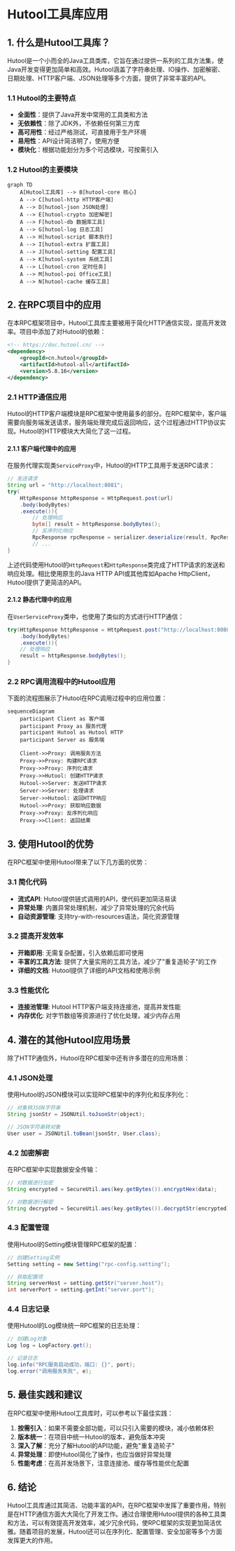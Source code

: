 # Hutool工具库应用

## 1. 什么是Hutool工具库？

Hutool是一个小而全的Java工具类库，它旨在通过提供一系列的工具方法集，使Java开发变得更加简单和高效。Hutool涵盖了字符串处理、IO操作、加密解密、日期处理、HTTP客户端、JSON处理等多个方面，提供了非常丰富的API。

### 1.1 Hutool的主要特点

- **全面性**：提供了Java开发中常用的工具类和方法
- **无依赖性**：除了JDK外，不依赖任何第三方库
- **高可用性**：经过严格测试，可直接用于生产环境
- **易用性**：API设计简洁明了，使用方便
- **模块化**：根据功能划分为多个可选模块，可按需引入

### 1.2 Hutool的主要模块

```mermaid
graph TD
    A[Hutool工具库] --> B[hutool-core 核心]
    A --> C[hutool-http HTTP客户端]
    A --> D[hutool-json JSON处理]
    A --> E[hutool-crypto 加密解密]
    A --> F[hutool-db 数据库工具]
    A --> G[hutool-log 日志工具]
    A --> H[hutool-script 脚本执行]
    A --> I[hutool-extra 扩展工具]
    A --> J[hutool-setting 配置工具]
    A --> K[hutool-system 系统工具]
    A --> L[hutool-cron 定时任务]
    A --> M[hutool-poi Office工具]
    A --> N[hutool-cache 缓存工具]
```

## 2. 在RPC项目中的应用

在本RPC框架项目中，Hutool工具库主要被用于简化HTTP通信实现，提高开发效率。项目中添加了对Hutool的依赖：

```xml
<!-- https://doc.hutool.cn/ -->
<dependency>
    <groupId>cn.hutool</groupId>
    <artifactId>hutool-all</artifactId>
    <version>5.8.16</version>
</dependency>
```

### 2.1 HTTP通信应用

Hutool的HTTP客户端模块是RPC框架中使用最多的部分。在RPC框架中，客户端需要向服务端发送请求，服务端处理完成后返回响应，这个过程通过HTTP协议实现。Hutool的HTTP模块大大简化了这一过程。

#### 2.1.1 客户端代理中的应用

在服务代理实现类`ServiceProxy`中，Hutool的HTTP工具用于发送RPC请求：

```java
// 发送请求
String url = "http://localhost:8081";
try(
    HttpResponse httpResponse = HttpRequest.post(url)
    .body(bodyBytes)
    .execute()){
        // 处理响应
        byte[] result = httpResponse.bodyBytes();
        // 反序列化响应
        RpcResponse rpcResponse = serializer.deserialize(result, RpcResponse.class);
        // ...
}
```

上述代码使用Hutool的`HttpRequest`和`HttpResponse`类完成了HTTP请求的发送和响应处理。相比使用原生的Java HTTP API或其他库如Apache HttpClient，Hutool提供了更简洁的API。

#### 2.1.2 静态代理中的应用

在`UserServiceProxy`类中，也使用了类似的方式进行HTTP通信：

```java
try(HttpResponse httpResponse = HttpRequest.post("http://localhost:8080")
    .body(bodyBytes)
    .execute()){
    // 处理响应
    result = httpResponse.bodyBytes();
}
```

### 2.2 RPC调用流程中的Hutool应用

下面的流程图展示了Hutool在RPC调用过程中的应用位置：

```mermaid
sequenceDiagram
    participant Client as 客户端
    participant Proxy as 服务代理
    participant Hutool as Hutool HTTP
    participant Server as 服务端

    Client->>Proxy: 调用服务方法
    Proxy->>Proxy: 构建RPC请求
    Proxy->>Proxy: 序列化请求
    Proxy->>Hutool: 创建HTTP请求
    Hutool->>Server: 发送HTTP请求
    Server->>Server: 处理请求
    Server->>Hutool: 返回HTTP响应
    Hutool->>Proxy: 获取响应数据
    Proxy->>Proxy: 反序列化响应
    Proxy->>Client: 返回结果
```

## 3. 使用Hutool的优势

在RPC框架中使用Hutool带来了以下几方面的优势：

### 3.1 简化代码

- **流式API**: Hutool提供链式调用的API，使代码更加简洁易读
- **异常处理**: 内置异常处理机制，减少了异常处理的冗余代码
- **自动资源管理**: 支持try-with-resources语法，简化资源管理

### 3.2 提高开发效率

- **开箱即用**: 无需复杂配置，引入依赖后即可使用
- **丰富的工具方法**: 提供了大量实用的工具方法，减少了"重复造轮子"的工作
- **详细的文档**: Hutool提供了详细的API文档和使用示例

### 3.3 性能优化

- **连接池管理**: Hutool HTTP客户端支持连接池，提高并发性能
- **内存优化**: 对字节数组等资源进行了优化处理，减少内存占用

## 4. 潜在的其他Hutool应用场景

除了HTTP通信外，Hutool在RPC框架中还有许多潜在的应用场景：

### 4.1 JSON处理

使用Hutool的JSON模块可以实现RPC框架中的序列化和反序列化：

```java
// 对象转JSON字符串
String jsonStr = JSONUtil.toJsonStr(object);

// JSON字符串转对象
User user = JSONUtil.toBean(jsonStr, User.class);
```

### 4.2 加密解密

在RPC框架中实现数据安全传输：

```java
// 对数据进行加密
String encrypted = SecureUtil.aes(key.getBytes()).encryptHex(data);

// 对数据进行解密
String decrypted = SecureUtil.aes(key.getBytes()).decryptStr(encrypted);
```

### 4.3 配置管理

使用Hutool的Setting模块管理RPC框架的配置：

```java
// 创建Setting实例
Setting setting = new Setting("rpc-config.setting");

// 获取配置项
String serverHost = setting.getStr("server.host");
int serverPort = setting.getInt("server.port");
```

### 4.4 日志记录

使用Hutool的Log模块统一RPC框架的日志处理：

```java
// 创建Log对象
Log log = LogFactory.get();

// 记录日志
log.info("RPC服务启动成功，端口: {}", port);
log.error("调用服务失败", e);
```

## 5. 最佳实践和建议

在RPC框架中使用Hutool工具库时，可以参考以下最佳实践：

1. **按需引入**：如果不需要全部功能，可以只引入需要的模块，减小依赖体积
2. **版本统一**：在项目中统一Hutool的版本，避免版本冲突
3. **深入了解**：充分了解Hutool的API功能，避免"重复造轮子"
4. **异常处理**：即使Hutool简化了操作，也应当做好异常处理
5. **性能考虑**：在高并发场景下，注意连接池、缓存等性能优化配置

## 6. 结论

Hutool工具库通过其简洁、功能丰富的API，在RPC框架中发挥了重要作用，特别是在HTTP通信方面大大简化了开发工作。通过合理使用Hutool提供的各种工具类和方法，可以有效提高开发效率，减少冗余代码，使RPC框架的实现更加简洁优雅。随着项目的发展，Hutool还可以在序列化、配置管理、安全加密等多个方面发挥更大的作用。 